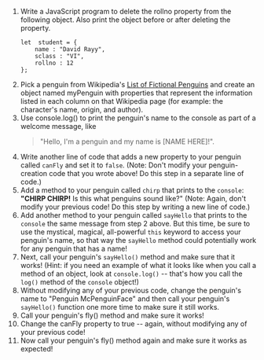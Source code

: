 1. Write a JavaScript program to delete the rollno property from the following object. Also print the object before or after deleting the property.
    ```
    let  student = { 
        name : "David Rayy", 
        sclass : "VI", 
        rollno : 12 
    };
    ```
2.  Pick a penguin from Wikipedia's [List of Fictional Penguins](https://en.wikipedia.org/wiki/List_of_fictional_penguins) and create an object named myPenguin with properties that represent the information listed in each column on that Wikipedia page (for example: the character's name, origin, and author).
3. Use console.log() to print the penguin's name to the console as part of a welcome message, like 
    > "Hello, I'm a penguin and my name is [NAME HERE]!".
4.  Write another line of code that adds a new property to your penguin called `canFly` and set it to `false`. (Note: Don't modify your penguin-creation code that you wrote above! Do this step in a separate line of code.)
5. Add a method to your penguin called `chirp` that prints to the `console`: **"CHIRP CHIRP!** Is this what penguins sound like?" (Note: Again, don't modify your previous code! Do this step by writing a new line of code.)
6. Add another method to your penguin called `sayHello` that prints to the `console` the same message from step 2 above. But this time, be sure to use the mystical, magical, all-powerful `this` keyword to access your penguin's name, so that way the `sayHello` method could potentially work for any penguin that has a name!
7. Next, call your penguin's `sayHello()` method and make sure that it works! (Hint: if you need an example of what it looks like when you call a method of an object, look at `console.log()` -- that's how you call the `log()` method of the `console` object!)
8. Without modifying any of your previous code, change the penguin's name to "Penguin McPenguinFace" and then call your penguin's `sayHello()` function one more time to make sure it still works.
9. Call your penguin's fly() method and make sure it works!
10. Change the canFly property to true -- again, without modifying any of your previous code!
11. Now call your penguin's fly() method again and make sure it works as expected!

